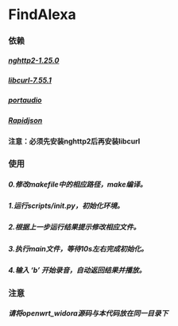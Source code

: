 FindAlexa
==================


### 依赖
##### [nghttp2-1.25.0](http://www.nghttp2.org/)<br />
##### [libcurl-7.55.1](https://curl.haxx.se/)<br />
##### [portaudio](http://www.portaudio.com/)<br />
##### [Rapidjson](http://rapidjson.org/)<br />
#### 注意：必须先安装nghttp2后再安装libcurl

### 使用
##### 0.修改makefile中的相应路径，make编译。
##### 1.运行scripts/init.py，初始化环境。
##### 2.根据上一步运行结果提示修改相应文件。
##### 3.执行main文件，等待10s左右完成初始化。
##### 4.输入 ‘b’ 开始录音，自动返回结果并播放。

### 注意
##### 请将openwrt_widora源码与本代码放在同一目录下
